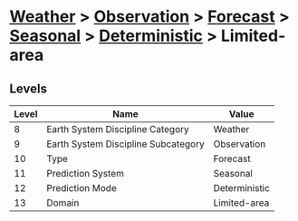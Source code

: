 # [Weather](../../../../..) > [Observation](../../../..) > [Forecast](../../..) > [Seasonal](../..) > [Deterministic](..) > Limited-area

## Levels

| Level | Name | Value |
|-----|-----|-----|
| 8 | Earth System Discipline Category | Weather |
| 9 | Earth System Discipline Subcategory | Observation |
| 10 | Type | Forecast |
| 11 | Prediction System | Seasonal |
| 12 | Prediction Mode | Deterministic |
| 13 | Domain | Limited-area |
